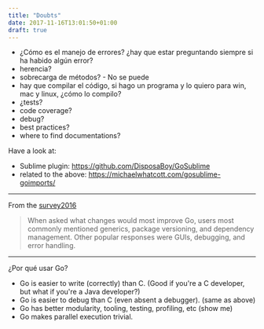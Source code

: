 ```yaml
---
title: "Doubts"
date: 2017-11-16T13:01:50+01:00
draft: true
---
```


- ¿Cómo es el manejo de errores? ¿hay que estar preguntando siempre si ha habido algún error?
- herencia?
- sobrecarga de métodos? - No se puede
- hay que compilar el código, si hago un programa y lo quiero para win, mac y linux, ¿cómo lo compilo?
- ¿tests?
- code coverage?
- debug?
- best practices?
- where to find documentations?

Have a look at:
- Sublime plugin: https://github.com/DisposaBoy/GoSublime
- related to the above: https://michaelwhatcott.com/gosublime-goimports/


-----

From the [survey2016](https://blog.golang.org/survey2016-results)

> When asked what changes would most improve Go, users most commonly mentioned generics, package versioning, and dependency management. Other popular responses were GUIs, debugging, and error handling.




------

¿Por qué usar Go?

- Go is easier to write (correctly) than C. (Good if you're a C developer, but what if you're a Java developer?)
- Go is easier to debug than C (even absent a debugger). (same as above)
- Go has better modularity, tooling, testing, profiling, etc (show me)
- Go makes parallel execution trivial.